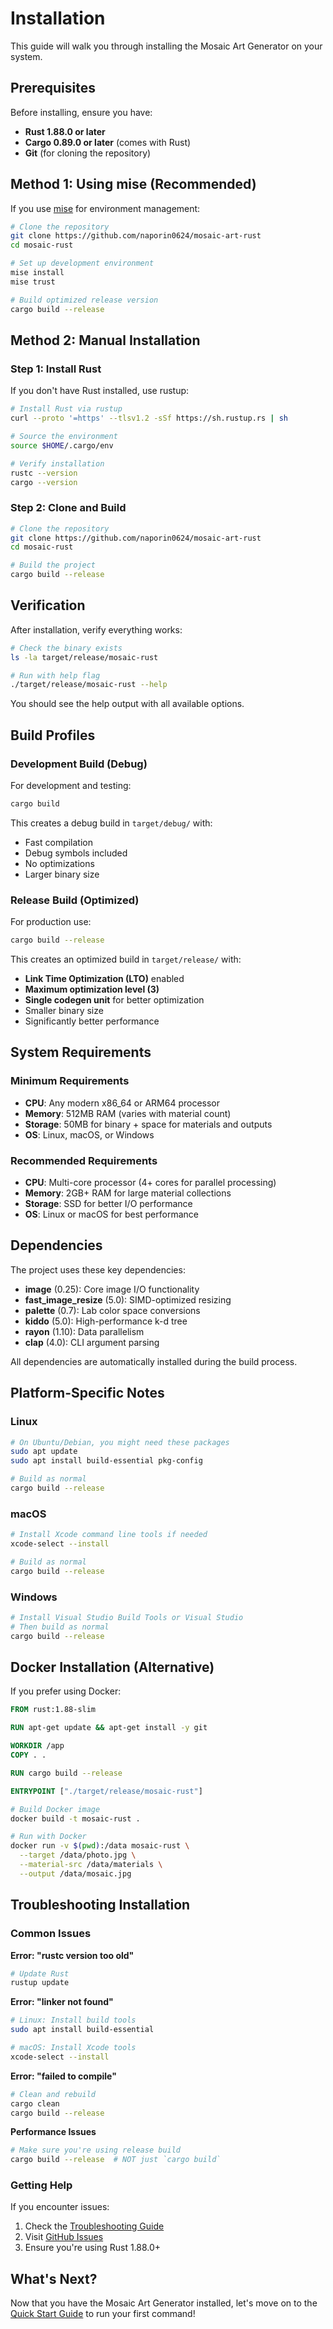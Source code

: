 # Installation

This guide will walk you through installing the Mosaic Art Generator on your system.

## Prerequisites

Before installing, ensure you have:

- **Rust 1.88.0 or later**
- **Cargo 0.89.0 or later** (comes with Rust)
- **Git** (for cloning the repository)

## Method 1: Using mise (Recommended)

If you use [mise](https://mise.jdx.dev/) for environment management:

```bash
# Clone the repository
git clone https://github.com/naporin0624/mosaic-art-rust
cd mosaic-rust

# Set up development environment
mise install
mise trust

# Build optimized release version
cargo build --release
```

## Method 2: Manual Installation

### Step 1: Install Rust

If you don't have Rust installed, use rustup:

```bash
# Install Rust via rustup
curl --proto '=https' --tlsv1.2 -sSf https://sh.rustup.rs | sh

# Source the environment
source $HOME/.cargo/env

# Verify installation
rustc --version
cargo --version
```

### Step 2: Clone and Build

```bash
# Clone the repository
git clone https://github.com/naporin0624/mosaic-art-rust
cd mosaic-rust

# Build the project
cargo build --release
```

## Verification

After installation, verify everything works:

```bash
# Check the binary exists
ls -la target/release/mosaic-rust

# Run with help flag
./target/release/mosaic-rust --help
```

You should see the help output with all available options.

## Build Profiles

### Development Build (Debug)

For development and testing:

```bash
cargo build
```

This creates a debug build in `target/debug/` with:
- Fast compilation
- Debug symbols included
- No optimizations
- Larger binary size

### Release Build (Optimized)

For production use:

```bash
cargo build --release
```

This creates an optimized build in `target/release/` with:
- **Link Time Optimization (LTO)** enabled
- **Maximum optimization level (3)**
- **Single codegen unit** for better optimization
- Smaller binary size
- Significantly better performance

## System Requirements

### Minimum Requirements

- **CPU**: Any modern x86_64 or ARM64 processor
- **Memory**: 512MB RAM (varies with material count)
- **Storage**: 50MB for binary + space for materials and outputs
- **OS**: Linux, macOS, or Windows

### Recommended Requirements

- **CPU**: Multi-core processor (4+ cores for parallel processing)
- **Memory**: 2GB+ RAM for large material collections
- **Storage**: SSD for better I/O performance
- **OS**: Linux or macOS for best performance

## Dependencies

The project uses these key dependencies:

- **image** (0.25): Core image I/O functionality
- **fast_image_resize** (5.0): SIMD-optimized resizing
- **palette** (0.7): Lab color space conversions
- **kiddo** (5.0): High-performance k-d tree
- **rayon** (1.10): Data parallelism
- **clap** (4.0): CLI argument parsing

All dependencies are automatically installed during the build process.

## Platform-Specific Notes

### Linux

```bash
# On Ubuntu/Debian, you might need these packages
sudo apt update
sudo apt install build-essential pkg-config

# Build as normal
cargo build --release
```

### macOS

```bash
# Install Xcode command line tools if needed
xcode-select --install

# Build as normal
cargo build --release
```

### Windows

```bash
# Install Visual Studio Build Tools or Visual Studio
# Then build as normal
cargo build --release
```

## Docker Installation (Alternative)

If you prefer using Docker:

```dockerfile
FROM rust:1.88-slim

RUN apt-get update && apt-get install -y git

WORKDIR /app
COPY . .

RUN cargo build --release

ENTRYPOINT ["./target/release/mosaic-rust"]
```

```bash
# Build Docker image
docker build -t mosaic-rust .

# Run with Docker
docker run -v $(pwd):/data mosaic-rust \
  --target /data/photo.jpg \
  --material-src /data/materials \
  --output /data/mosaic.jpg
```

## Troubleshooting Installation

### Common Issues

**Error: "rustc version too old"**
```bash
# Update Rust
rustup update
```

**Error: "linker not found"**
```bash
# Linux: Install build tools
sudo apt install build-essential

# macOS: Install Xcode tools
xcode-select --install
```

**Error: "failed to compile"**
```bash
# Clean and rebuild
cargo clean
cargo build --release
```

**Performance Issues**
```bash
# Make sure you're using release build
cargo build --release  # NOT just `cargo build`
```

### Getting Help

If you encounter issues:

1. Check the [Troubleshooting Guide](/getting-started/troubleshooting)
2. Visit [GitHub Issues](https://github.com/naporin0624/mosaic-art-rust/issues)
3. Ensure you're using Rust 1.88.0+

## What's Next?

Now that you have the Mosaic Art Generator installed, let's move on to the [Quick Start Guide](/getting-started/quick-start) to run your first command!